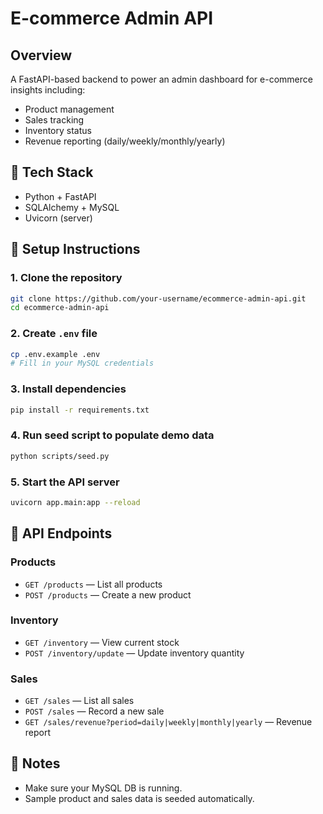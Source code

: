 # E-commerce Admin API

## Overview
A FastAPI-based backend to power an admin dashboard for e-commerce insights including:
- Product management
- Sales tracking
- Inventory status
- Revenue reporting (daily/weekly/monthly/yearly)

## 🚀 Tech Stack
- Python + FastAPI
- SQLAlchemy + MySQL
- Uvicorn (server)

## 📁 Setup Instructions

### 1. Clone the repository
```bash
git clone https://github.com/your-username/ecommerce-admin-api.git
cd ecommerce-admin-api
```

### 2. Create `.env` file
```bash
cp .env.example .env
# Fill in your MySQL credentials
```

### 3. Install dependencies
```bash
pip install -r requirements.txt
```

### 4. Run seed script to populate demo data
```bash
python scripts/seed.py
```

### 5. Start the API server
```bash
uvicorn app.main:app --reload
```

## 🧪 API Endpoints

### Products
- `GET /products` — List all products
- `POST /products` — Create a new product

### Inventory
- `GET /inventory` — View current stock
- `POST /inventory/update` — Update inventory quantity

### Sales
- `GET /sales` — List all sales
- `POST /sales` — Record a new sale
- `GET /sales/revenue?period=daily|weekly|monthly|yearly` — Revenue report

## 📌 Notes
- Make sure your MySQL DB is running.
- Sample product and sales data is seeded automatically.

